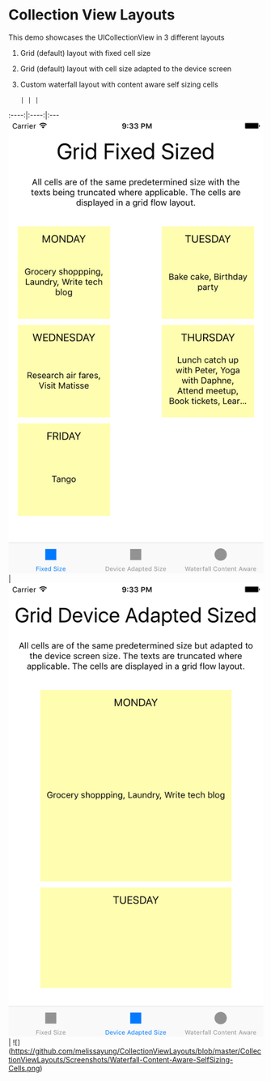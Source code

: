 # Collection View Layouts

This demo showcases the UICollectionView in 3 different layouts

1. Grid (default) layout with fixed cell size

2. Grid (default) layout with cell size adapted to the device screen

3. Custom waterfall layout with content aware self sizing cells

       | | |
:----:|:----:|:---
![](https://github.com/melissayung/CollectionViewLayouts/blob/master/CollectionViewLayouts/Screenshots/Grid-Fixed-Size-Cells.png)  |  ![](https://github.com/melissayung/CollectionViewLayouts/blob/master/CollectionViewLayouts/Screenshots/Grid-Device-Adapted-Size-Cells.png) | ![] (https://github.com/melissayung/CollectionViewLayouts/blob/master/CollectionViewLayouts/Screenshots/Waterfall-Content-Aware-SelfSizing-Cells.png)


